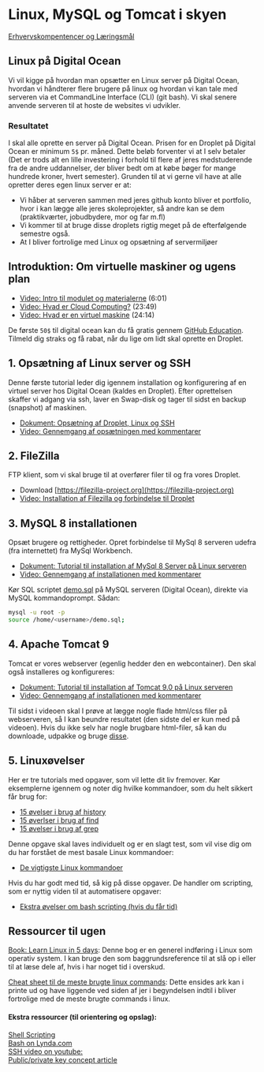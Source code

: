 # Linux, MySQL og Tomcat i skyen

[Erhvervskompentencer og Læringsmål](admin.md)

## Linux på Digital Ocean
Vi vil kigge på hvordan man opsætter en Linux server på Digital Ocean, hvordan vi håndterer flere brugere på linux og hvordan vi kan tale med serveren via et CommandLine Interface (CLI) (git bash). Vi skal senere anvende serveren til at hoste de websites vi udvikler.

### Resultatet

I skal alle oprette en server på Digital Ocean. Prisen for en Droplet på Digital Ocean er minimum `5$` pr. måned. Dette beløb forventer vi at I selv betaler (Det er trods alt en lille investering i forhold til flere af jeres medstuderende fra de andre uddannelser, der bliver bedt om at købe bøger for mange hundrede kroner, hvert semester). Grunden til at vi gerne vil have at alle opretter deres egen linux server er at:

- Vi håber at serveren sammen med jeres github konto bliver et portfolio, hvor i kan lægge alle jeres skoleprojekter, så andre kan se dem (praktikværter, jobudbydere, mor og far m.fl)
- Vi kommer til at bruge disse droplets rigtig meget på de efterfølgende semestre også.
- At I bliver fortrolige med Linux og opsætning af servermiljøer

## Introduktion: Om virtuelle maskiner og ugens plan
- [Video: Intro til modulet og materialerne](https://youtu.be/UxokCeT9WZ4) (6:01)
- [Video: Hvad er Cloud Computing?](https://youtu.be/Go0ETuLyyUc) (23:49)
- [Video: Hvad er en virtuel maskine](https://youtu.be/hUgdtbD0DRQ) (24:14)

De første `50$` til digital ocean kan du få gratis gennem [GitHub Education](https://education.github.com/students). Tilmeld dig straks og få rabat, når du lige om lidt skal oprette en Droplet.

## 1. Opsætning af Linux server og SSH
Denne første tutorial leder dig igennem installation og konfigurering af en virtuel server hos Digital Ocean (kaldes en Droplet). Efter oprettelsen skaffer vi adgang via ssh, laver en Swap-disk og tager til sidst en backup (snapshot) af maskinen.

- [Dokument: Opsætning af Droplet, Linux og SSH](https://docs.google.com/document/d/19ggC3KYmmsIR8sWHIwW_wFyJ2lrFjJH8KKVvyDUJ8gQ/edit?usp=sharing)
- [Video: Gennemgang af opsætningen med kommentarer](https://youtu.be/Spw31uwW0S0)

## 2. FileZilla
FTP klient, som vi skal bruge til at overfører filer til og fra vores Droplet.

- Download [https://filezilla-project.org](https://filezilla-project.org)
- [Video: Installation af Filezilla og forbindelse til Droplet](https://youtu.be/RNlXL4FVAeQ)


## 3. MySQL 8 installationen
Opsæt brugere og rettigheder. Opret forbindelse til MySql 8 serveren udefra (fra internettet) fra MySql Workbench.

- [Dokument: Tutorial til installation af MySql 8 Server på Linux serveren](https://docs.google.com/document/d/1NtekaiYB-oayiw3yecwE3q1j8f_fnhvV3pREbx31Z8w/edit?usp=sharing) 
- [Video: Gennemgang af installationen med kommentarer](https://youtu.be/bKwWKw9YC7A)

Kør SQL scriptet [demo.sql](./demo.sql) på MySQL serveren (Digital Ocean), direkte via MySQL kommandoprompt. Sådan: 

```bash
mysql -u root -p
source /home/<username>/demo.sql; 
```

## 4. Apache Tomcat 9
Tomcat er vores webserver (egenlig hedder den en webcontainer). Den skal også installeres og konfigureres:

- [Dokument: Tutorial til installation af Tomcat 9.0 på Linux serveren](https://docs.google.com/document/d/1mS4UL-3CUzObCds9seqtQtYR9eg0NBWKtQn_rUPmaC0/edit?usp=sharing)
- [Video: Gennemgang af installationen med kommentarer](https://youtu.be/Iktg2A6S4y8)

Til sidst i videoen skal I prøve at lægge nogle flade html/css filer på webserveren, så I kan beundre resultatet (den sidste del er kun med på videoen). Hvis du ikke selv har nogle brugbare html-filer, så kan du downloade, udpakke og bruge [disse](./BootstrapVersion.zip).

## 5. Linuxøvelser
Her er tre tutorials med opgaver, som  vil lette dit liv fremover. Kør eksemplerne igennem og noter dig hvilke kommandoer, som du helt sikkert får brug for:

- [15 øvelser i brug af history](https://www.thegeekstuff.com/2008/08/15-examples-to-master-linux-command-line-history/)
- [15 øverlser i brug af find](https://www.thegeekstuff.com/2009/03/15-practical-linux-find-command-examples/)
- [15 øvelser i brug af grep](https://www.thegeekstuff.com/2009/03/15-practical-unix-grep-command-examples/)

Denne opgave skal laves individuelt og er en slagt test, som vil vise dig om du har forstået de mest basale Linux kommandoer:

- [De vigtigste Linux kommandoer](./study/linuxopgaver.md)

Hvis du har godt med tid, så kig på disse opgaver. De handler om scripting, som er nyttig viden til at automatisere opgaver:

- [Ekstra øvelser om bash scripting (hvis du får tid)](study/ex2bash.md)   

## Ressourcer til ugen

[Book: Learn Linux in 5 days](https://linuxtrainingacademy.com/wp-content/uploads/2016/08/learn-linux-in-5-days.pdf?__s=uvrsr3eotoyvr3yvh2zk): Denne bog er en generel indføring i Linux som operativ system. I kan bruge den som baggrundsreference til at slå op i eller til at læse dele af, hvis i har noget tid i overskud.  

[Cheat sheet til de meste brugte linux commands](study/linuxcommands.pdf): Dette ensides ark kan i printe ud og have liggende ved siden af jer i begyndelsen indtil i bliver fortrolige med de meste brugte commands i linux.  

#### Ekstra ressourcer (til orientering og opslag):
[Shell Scripting](http://ryanstutorials.net/linuxtutorial/scripting.php)  
[Bash on Lynda.com ](https://www.lynda.com/Bash-tutorials/Up-Running-Bash-Scripting/142989-2.html)  
[SSH video on youtube:](https://www.youtube.com/watch?v=svRWcx7dT8g)   
[Public/private key concept article](http://blakesmith.me/2010/02/08/understanding-public-key-private-key-concepts.html)   


```

```
